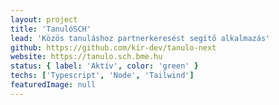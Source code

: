 ```yaml
---
layout: project
title: 'TanulóSCH'
lead: 'Közös tanuláshoz partnerkeresést segítő alkalmazás'
github: https://github.com/kir-dev/tanulo-next
website: https://tanulo.sch.bme.hu
status: { label: 'Aktív', color: 'green' }
techs: ['Typescript', 'Node', 'Tailwind']
featuredImage: null
---
```


